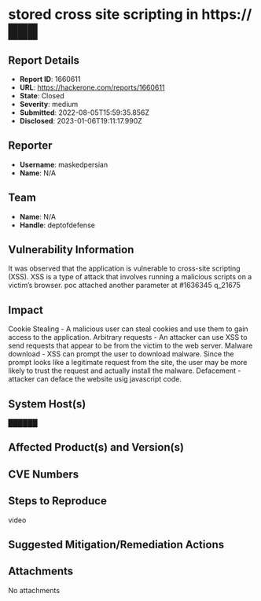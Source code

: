 # stored cross site scripting in https://███

## Report Details
- **Report ID**: 1660611
- **URL**: https://hackerone.com/reports/1660611
- **State**: Closed
- **Severity**: medium
- **Submitted**: 2022-08-05T15:59:35.856Z
- **Disclosed**: 2023-01-06T19:11:17.990Z

## Reporter
- **Username**: maskedpersian
- **Name**: N/A

## Team
- **Name**: N/A
- **Handle**: deptofdefense

## Vulnerability Information
It was observed that the application is vulnerable to cross-site scripting (XSS). XSS is a type of attack that involves running a malicious scripts on a victim’s browser.
poc attached
another parameter at #1636345
q_21675

## Impact

Cookie Stealing - A malicious user can steal cookies and use them to gain access to the application.
Arbitrary requests - An attacker can use XSS to send requests that appear to be from the victim to the web server.
Malware download - XSS can prompt the user to download malware. Since the prompt looks like a legitimate request from the
site, the user may be more likely to trust the request and actually install the malware.
Defacement - attacker can deface the website usig javascript code.

## System Host(s)
██████

## Affected Product(s) and Version(s)


## CVE Numbers


## Steps to Reproduce
video

## Suggested Mitigation/Remediation Actions




## Attachments
No attachments
